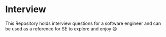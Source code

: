 # Interview

This Repository holds interview questions for a software engineer and can be used as a reference for SE to explore and enjoy 😄
